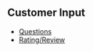 ## Customer Input

- [Questions](chapters/customer-input/questions.md)
- [Rating/Review](chapters/customer-input/rating-review.md)